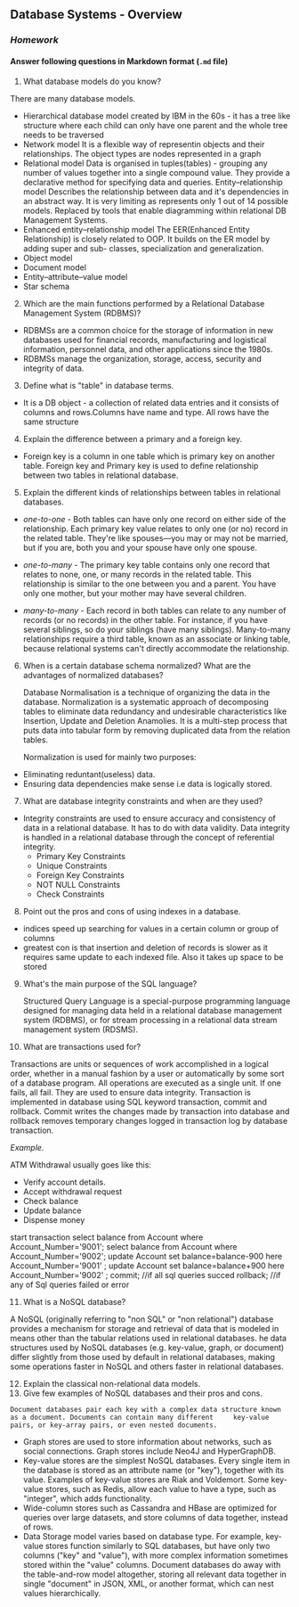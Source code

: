 ## Database Systems - Overview
### _Homework_

#### Answer following questions in Markdown format (`.md` file)

1.  What database models do you know?

There are many database models.
  * Hierarchical database model
    created by IBM in the 60s - it has a tree like structure where each child can only have one parent and the whole tree        needs to be traversed 
  * Network model
    It is a flexible way of representin objects and their relationships. The object types are nodes represented in a graph 
  * Relational model
    Data is organised in tuples(tables) - grouping any number of values together into a single compound value.
    They provide a declarative method for specifying data and queries.
    Entity–relationship model
    Describes the relationship between data and it's dependencies in an abstract way. It is very limiting as represents only     1 out of 14 possible models.
    Replaced by tools that enable diagramming within relational DB Management Systems.
  * Enhanced entity–relationship model
    The EER(Enhanced Entity Relationship) is closely related to OOP.
    It builds on the ER model by adding super and sub- classes, specialization and generalization.
  * Object model
  * Document model
  * Entity–attribute–value model
  * Star schema
  
2.  Which are the main functions performed by a Relational Database Management System (RDBMS)?

  * RDBMSs are a common choice for the storage of information in new databases used for financial records, manufacturing and     logistical information, personnel data, and other applications since the 1980s.
  * RDBMSs manage the organization, storage, access, security and integrity of data. 
  
3.  Define what is "table" in database terms.

  * It is a DB object - a collection of related data entries and it consists of columns and rows.Columns have name and type.     All rows have the same structure
  
4.  Explain the difference between a primary and a foreign key.

  * Foreign key is a column in one table which is primary key on another table. Foreign key and Primary key is used to define     relationship between two tables in relational database. 
  
5.  Explain the different kinds of relationships between tables in relational databases.
  
  * *one-to-one* - Both tables can have only one record on either side of the relationship. Each primary key value relates to      only one (or no) record in the related table. They're like spouses—you may or may not be married, but if you are, both       you and your spouse have only one spouse.

  * *one-to-many* - The primary key table contains only one record that relates to none, one, or many records in the related     table. This relationship is similar to the one between you and a parent. You have only one mother, but your mother may       have several children.
  
  * *many-to-many* - Each record in both tables can relate to any number of records (or no records) in the other table. For       instance, if you have several siblings, so do your siblings (have many siblings). Many-to-many relationships require a       third table, known as an associate or linking table, because relational systems can't directly accommodate the               relationship.

6.  When is a certain database schema normalized? What are the advantages of normalized databases?

    Database Normalisation is a technique of organizing the data in the database. Normalization is a systematic approach of      decomposing tables to eliminate data redundancy and undesirable characteristics like Insertion, Update and Deletion          Anamolies. It is a multi-step process that puts data into tabular form by removing duplicated data from the relation         tables.

    Normalization is used for mainly two purposes:

  * Eliminating reduntant(useless) data.
  * Ensuring data dependencies make sense i.e data is logically stored.
  
7.  What are database integrity constraints and when are they used?

  * Integrity constraints are used to ensure accuracy and consistency of data in a relational database. It has to do with        data validity.
    Data integrity is handled in a relational database through the concept of referential integrity. 
     * Primary Key Constraints
     * Unique Constraints
     * Foreign Key Constraints
     * NOT NULL Constraints
     * Check Constraints

8.  Point out the pros and cons of using indexes in a database.

  * indices speed up searching for values in a certain column or group of columns
  * greatest con is that insertion and deletion of records is slower as it requires same update to each indexed file. Also it     takes up space to be stored
  
9.  What's the main purpose of the SQL language?

    Structured Query Language is a special-purpose programming language designed for managing data held in a relational          database management system (RDBMS), or for stream processing in a relational data stream management system (RDSMS).

10.  What are transactions used for?
  
  Transactions are units or sequences of work accomplished in a logical order, whether in a manual fashion by a user or        automatically by some sort of a database program.
  All operations are executed as a single unit. If one fails, all fail. They are used to ensure data integrity. Transaction    is implemented in database using SQL keyword transaction, commit and rollback. Commit writes the changes made by             transaction into database and rollback removes temporary changes logged in transaction log by database transaction.

  *Example.*
  
  ATM Withdrawal usually goes like this:

  * Verify account details.
  * Accept withdrawal request
  * Check balance
  * Update balance
  * Dispense money

start transaction
select balance from Account where Account_Number='9001';
select balance from Account where Account_Number='9002';
update Account set balance=balance-900 here Account_Number='9001' ;
update Account set balance=balance+900 here Account_Number='9002' ;
commit; //if all sql queries succed
rollback; //if any of Sql queries failed or error

11.  What is a NoSQL database?

   A NoSQL (originally referring to "non SQL" or "non relational") database provides a mechanism for storage and retrieval of    data that is modeled in means other than the tabular relations used in relational databases.
   he data structures used by NoSQL databases (e.g. key-value, graph, or document) differ slightly from those used by default    in relational databases, making some operations faster in NoSQL and others faster in relational databases. 

12.  Explain the classical non-relational data models.
13.  Give few examples of NoSQL databases and their pros and cons.

    Document databases pair each key with a complex data structure known as a document. Documents can contain many different     key-value pairs, or key-array pairs, or even nested documents.
    
  * Graph stores are used to store information about networks, such as social connections. Graph stores include Neo4J and        HyperGraphDB.
  * Key-value stores are the simplest NoSQL databases. Every single item in the database is stored as an attribute name (or     "key"), together with its value. Examples of key-value stores are Riak and Voldemort. Some key-value stores, such as          Redis, allow each value to have a type, such as "integer", which adds functionality.
  * Wide-column stores such as Cassandra and HBase are optimized for queries over large datasets, and store columns of data      together, instead of rows.
   * Data Storage model varies based on database type. For example, key-value stores function similarly to SQL databases, but     have only two columns ("key" and "value"), with more complex information sometimes stored within the "value" columns.        Document databases do away with the table-and-row model altogether, storing all relevant data together in single             "document" in JSON, XML, or another format, which can nest values hierarchically.
